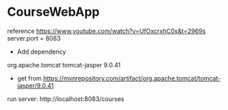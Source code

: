 # CourseWebApp
reference
https://www.youtube.com/watch?v=UfOxcrxhC0s&t=2969s
server.port = 8083
- Add dependency
<dependency>
    <groupId>org.apache.tomcat</groupId>
    <artifactId>tomcat-jasper</artifactId>
    <version>9.0.41</version>
</dependency>

- get from https://mvnrepository.com/artifact/org.apache.tomcat/tomcat-jasper/9.0.41

run server: http://localhost:8083/courses

